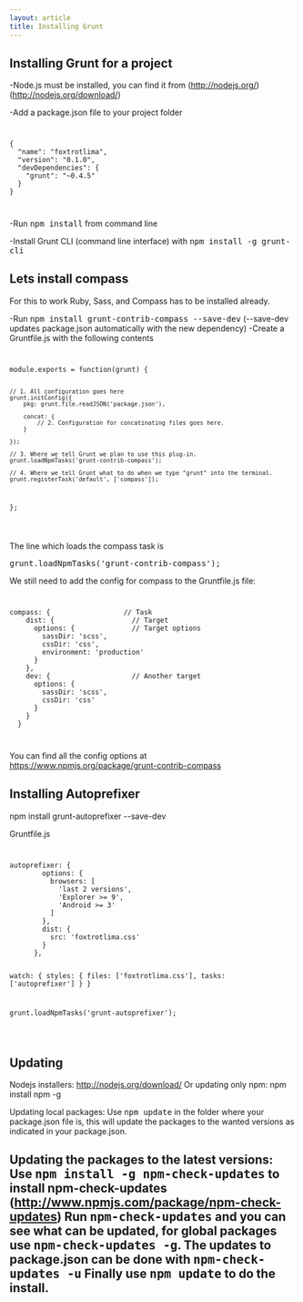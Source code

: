 ```yaml
---
layout: article
title: Installing Grunt
---
```


Installing Grunt for a project
------------------------------

-Node.js must be installed, you can find it from (http://nodejs.org/) (<http://nodejs.org/download/>)

-Add a package.json file to your project folder

<code>
<pre>
{
  "name": "foxtrotlima",
  "version": "0.1.0",
  "devDependencies": {
    "grunt": "~0.4.5"
  }
}
</pre>
</code>

-Run <kbd>npm install</kbd> from command line

-Install Grunt CLI (command line interface) with <kbd>npm install -g grunt-cli</kbd>

Lets install compass
--------------------

For this to work Ruby, Sass, and Compass has to be installed already.

-Run <kbd>npm install grunt-contrib-compass --save-dev</kbd> (--save-dev updates package.json automatically with the new dependency)
-Create a Gruntfile.js with the following contents

<code>
<pre>
module.exports = function(grunt) {

    // 1. All configuration goes here
    grunt.initConfig({
        pkg: grunt.file.readJSON('package.json'),

        concat: {
            // 2. Configuration for concatinating files goes here.
        }

    });

    // 3. Where we tell Grunt we plan to use this plug-in.
    grunt.loadNpmTasks('grunt-contrib-compass');

    // 4. Where we tell Grunt what to do when we type "grunt" into the terminal.
    grunt.registerTask('default', ['compass']);

};
</pre>
</code>

The line which loads the compass task is <pre>grunt.loadNpmTasks('grunt-contrib-compass');</pre>

We still need to add the config for compass to the Gruntfile.js file:

<code>
<pre>
compass: {                  // Task
    dist: {                   // Target
      options: {              // Target options
        sassDir: 'scss',
        cssDir: 'css',
        environment: 'production'
      }
    },
    dev: {                    // Another target
      options: {
        sassDir: 'scss',
        cssDir: 'css'
      }
    }
  }
</pre>
</code>

You can find all the config options at <https://www.npmjs.org/package/grunt-contrib-compass>


## Installing Autoprefixer

npm install grunt-autoprefixer --save-dev

Gruntfile.js

<code>
<pre>
autoprefixer: {
        options: {
          browsers: [
            'last 2 versions',
            'Explorer >= 9',
            'Android >= 3'
          ]
        },
        dist: {
          src: 'foxtrotlima.css'
        }
      },

watch: {
            styles: {
                files: ['foxtrotlima.css'],
                tasks: ['autoprefixer']
            }
        }

grunt.loadNpmTasks('grunt-autoprefixer');
</pre>
</code>

## Updating

Nodejs installers: <http://nodejs.org/download/>
Or updating only npm: npm install npm -g

Updating local packages: Use <kbd>npm update</kbd> in the folder where your package.json file is,
this will update the packages to the wanted versions as indicated in your package.json.

Updating the packages to the latest versions: Use <kbd>npm install -g npm-check-updates</kbd> to install npm-check-updates (<http://www.npmjs.com/package/npm-check-updates>)
Run <kbd>npm-check-updates</kbd> and you can see what can be updated, for global packages use <kbd>npm-check-updates -g</kbd>.
The updates to package.json can be done with <kbd>npm-check-updates -u</kbd>
Finally use <kbd>npm update</kbd> to do the install.
----
